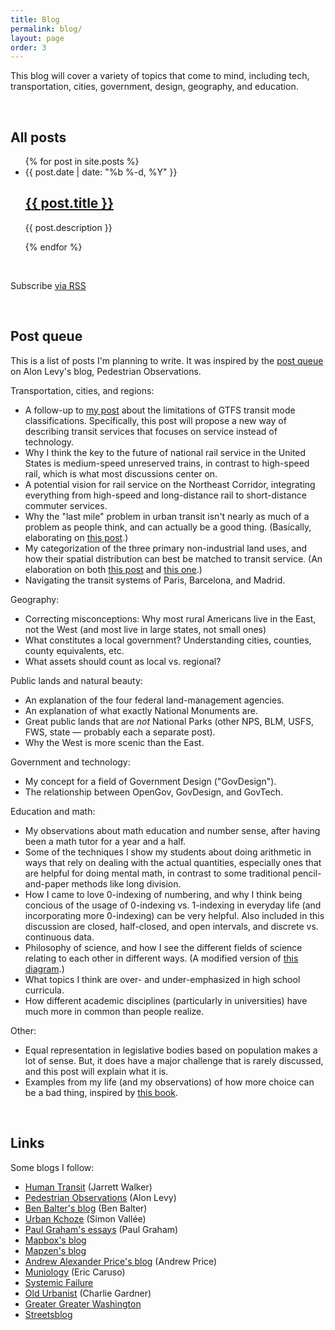 ```yaml
---
title: Blog
permalink: blog/
layout: page
order: 3
---
```


This blog will cover a variety of topics that come to mind, including tech, transportation, cities, government, design, geography, and education.

<br>

## All posts

<ul class="post-list">
{% for post in site.posts %}
    <li>
        <span class="post-meta">{{ post.date | date: "%b %-d, %Y" }}</span>
        <h2 class="no-anchor">
            <a class="post-link" href="{{ post.url | prepend: site.baseurl }}">{{ post.title }}</a>
        </h2>
        <p>{{ post.description }}</p>
    </li>
{% endfor %}
</ul>

<br>
<p class="rss-subscribe">Subscribe <a href="{{ "/feed.xml" | prepend: site.baseurl }}">via RSS</a>
</p>

<br>

## Post queue

This is a list of posts I'm planning to write. It was inspired by the [post queue](https://pedestrianobservations.wordpress.com/post-queue/) on Alon Levy's blog, Pedestrian Observations.

Transportation, cities, and regions:

* A follow-up to [my post](/2015/08/18/problem-gtfs-modes/) about the limitations of GTFS transit mode classifications. Specifically, this post will propose a new way of describing transit services that focuses on service instead of technology.
* Why I think the key to the future of national rail service in the United States is medium-speed unreserved trains, in contrast to high-speed rail, which is what most discussions center on.
* A potential vision for rail service on the Northeast Corridor, integrating everything from high-speed and long-distance rail to short-distance commuter services.
* Why the "last mile" problem in urban transit isn't nearly as much of a problem as people think, and can actually be a good thing. (Basically, elaborating on [this post](http://urbankchoze.blogspot.com/2014/11/how-i-learned-to-stop-worrying-and-love.html).)
* My categorization of the three primary non-industrial land uses, and how their spatial distribution can best be matched to transit service. (An elaboration on both [this post](http://urbankchoze.blogspot.com/2015/06/in-defense-of-use-separation.html) and [this one](https://pedestrianobservations.wordpress.com/2012/05/24/destination-centralization/).)
* Navigating the transit systems of Paris, Barcelona, and Madrid.

Geography:

* Correcting misconceptions: Why most rural Americans live in the East, not the West (and most live in large states, not small ones)
* What constitutes a local government? Understanding cities, counties, county equivalents, etc.
* What assets should count as local vs. regional?

Public lands and natural beauty:

* An explanation of the four federal land-management agencies.
* An explanation of what exactly National Monuments are.
* Great public lands that are _not_ National Parks (other NPS, BLM, USFS, FWS, state — probably each a separate post).
* Why the West is more scenic than the East.

Government and technology:

* My concept for a field of Government Design ("GovDesign").
* The relationship between OpenGov, GovDesign, and GovTech.

Education and math:

* My observations about math education and number sense, after having been a math tutor for a year and a half.
* Some of the techniques I show my students about doing arithmetic in ways that rely on dealing with the actual quantities, especially ones that are helpful for doing mental math, in contrast to some traditional pencil-and-paper methods like long division.
* How I came to love 0-indexing of numbering, and why I think being concious of the usage of 0-indexing vs. 1-indexing in everyday life (and incorporating more 0-indexing) can be very helpful. Also included in this discussion are closed, half-closed, and open intervals, and discrete vs. continuous data.
* Philosophy of science, and how I see the different fields of science relating to each other in different ways. (A modified version of [this diagram](https://commons.wikimedia.org/wiki/File:Partial_ordering_of_the_sciences_Balaban_Klein_Scientometrics2006_615-637.svg).)
* What topics I think are over- and under-emphasized in high school curricula.
* How different academic disciplines (particularly in universities) have much more in common than people realize.

Other:

* Equal representation in legislative bodies based on population makes a lot of sense. But, it does have a major challenge that is rarely discussed, and this post will explain what it is.
* Examples from my life (and my observations) of how more choice can be a bad thing, inspired by [this book](https://en.wikipedia.org/wiki/The_Paradox_of_Choice).

<br>

## Links

Some blogs I follow:

* [Human Transit](http://www.humantransit.org/) (Jarrett Walker)
* [Pedestrian Observations](http://pedestrianobservations.wordpress.com/) (Alon Levy)
* [Ben Balter's blog](http://ben.balter.com/) (Ben Balter)
* [Urban Kchoze](http://urbankchoze.blogspot.com/) (Simon Vallée)
* [Paul Graham's essays](http://paulgraham.com/articles.html) (Paul Graham)
* [Mapbox's blog](https://www.mapbox.com/blog/)
* [Mapzen's blog](https://mapzen.com/blog)
* [Andrew Alexander Price's blog](http://www.andrewalexanderprice.com/blog.php#.Vvg9GfkrLs0) (Andrew Price)
* [Muniology](https://muniology.wordpress.com/) (Eric Caruso)
* [Systemic Failure](https://systemicfailure.wordpress.com/)
* [Old Urbanist](http://oldurbanist.blogspot.com/) (Charlie Gardner)
* [Greater Greater Washington](http://greatergreaterwashington.org/)
* [Streetsblog](http://www.streetsblog.org/)
